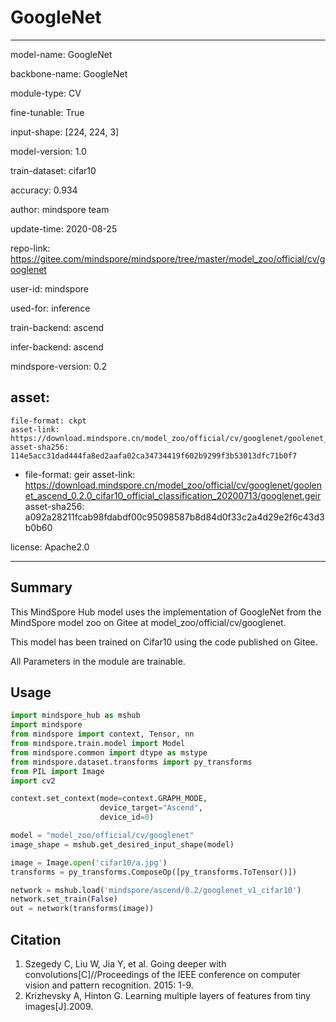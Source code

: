 # GoogleNet

---

model-name: GoogleNet

backbone-name: GoogleNet

module-type: CV

fine-tunable: True

input-shape: [224, 224, 3]

model-version: 1.0

train-dataset: cifar10

accuracy: 0.934



author: mindspore team

update-time: 2020-08-25

repo-link: https://gitee.com/mindspore/mindspore/tree/master/model_zoo/official/cv/googlenet

user-id: mindspore

used-for: inference

train-backend: ascend

infer-backend: ascend

mindspore-version: 0.2

asset:
  -
    file-format: ckpt
    asset-link: https://download.mindspore.cn/model_zoo/official/cv/googlenet/goolenet_ascend_0.2.0_cifar10_official_classification_20200713/googlenet.ckpt
    asset-sha256: 114e5acc31dad444fa8ed2aafa02ca34734419f602b9299f3b53013dfc71b0f7
  -
    file-format: geir
    asset-link: https://download.mindspore.cn/model_zoo/official/cv/googlenet/goolenet_ascend_0.2.0_cifar10_official_classification_20200713/googlenet.geir
    asset-sha256: a092a28211fcab98fdabdf00c95098587b8d84d0f33c2a4d29e2f6c43d3b0b60

license: Apache2.0

---

## Summary

This MindSpore Hub model uses the implementation of GoogleNet from the MindSpore model zoo on Gitee at model_zoo/official/cv/googlenet.

This model has been trained on Cifar10 using the code published on Gitee.

All Parameters in the module are trainable.

## Usage

```python
import mindspore_hub as mshub
import mindspore
from mindspore import context, Tensor, nn
from mindspore.train.model import Model
from mindspore.common import dtype as mstype
from mindspore.dataset.transforms import py_transforms
from PIL import Image
import cv2

context.set_context(mode=context.GRAPH_MODE,
                    device_target="Ascend",
                    device_id=0)

model = "model_zoo/official/cv/googlenet"
image_shape = mshub.get_desired_input_shape(model)

image = Image.open('cifar10/a.jpg')
transforms = py_transforms.ComposeOp([py_transforms.ToTensor()])

network = mshub.load('mindspore/ascend/0.2/googlenet_v1_cifar10')
network.set_train(False)
out = network(transforms(image))
```

## Citation

1. Szegedy C, Liu W, Jia Y, et al. Going deeper with convolutions[C]//Proceedings of the IEEE conference on computer vision and pattern recognition. 2015: 1-9.
2. Krizhevsky A, Hinton G. Learning multiple layers of features from tiny images[J].2009.
